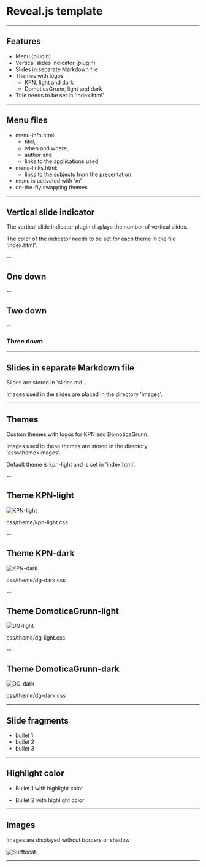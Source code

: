 
<!-- .slide: data-menu-title="Reveal.js template" data-background-image="images/background.png" data-background-opacity="0.5" -->
# Reveal.js template

---

<!-- .slide: data-menu-title="Features" -->
## Features

- Menu (plugin)
- Vertical slides indicator (plugin)
- Slides in separate Markdown file
- Themes with logos
  - KPN, light and dark
  - DomoticaGrunn, light and dark
- Title needs to be set in 'index.html'

---

<!-- .slide: data-menu-title="Menu files" -->
## Menu files

- menu-info.html:
  - titel,
  - when and where,
  - author and
  - links to the applications used
- menu-links.html:
  - links to the subjects from the presentation
- menu is activated with 'm'
- on-the-fly swapping themes

---

<!-- .slide: data-menu-title="Vertical slide indicator" -->
## Vertical slide indicator

The vertical slide indicator plugin displays the number of vertical slides.

The color of the indicator needs to be set for each theme in the file 'index.html'.

--

## One down

--

## Two down

--

### Three down

---

<!-- .slide: data-menu-title="Slides in separate Markdown file" -->
## Slides in separate Markdown file

Slides are stored in 'slides.md'.

Images used in the slides are placed in the directory 'images'.

---

<!-- .slide: data-menu-title="Themes" -->
## Themes

Custom themes with logos for KPN and DomoticaGrunn.

Images used in these themes are stored in the directory 'css>theme>images'.

Default theme is kpn-light and is set in 'index.html'.

--

<!-- .slide: data-menu-title="Theme KPN-light" -->
## Theme KPN-light

![KPN-light](images/KPN-light-small.png)

css/theme/kpn-light.css

--

<!-- .slide: data-menu-title="Theme KPN-dark" -->
## Theme KPN-dark

![KPN-dark](images/KPN-dark-small-inception.png)

css/theme/dg-dark.css

--

<!-- .slide: data-menu-title="Theme DomoticaGrunn-light" -->
## Theme DomoticaGrunn-light

![DG-light](images/DG-light-small.png)

css/theme/dg-light.css

--

<!-- .slide: data-menu-title="Theme DomoticaGrunn-dark" -->
## Theme DomoticaGrunn-dark

![DG-dark](images/DG-dark-small.png)

css/theme/dg-dark.css

---

<!-- .slide: data-menu-title="Slide fragments" -->

## Slide fragments

- bullet 1 <!-- .element: class="fragment" data-fragment-index="1" -->
- bullet 2 <!-- .element: class="fragment" data-fragment-index="2" -->
- bullet 3 <!-- .element: class="fragment" data-fragment-index="3" -->

---

<!-- .slide: data-menu-title="Highlight color" -->
## Highlight color

- Bullet 1 with highlight color <!-- .element: class="fragment highlight-current-blue" data-fragment-index="1" -->

- Bullet 2 with highlight color <!-- .element: class="fragment highlight-current-blue" data-fragment-index="2" -->

---

<!-- .slide: data-menu-title="Images" -->
## Images

Images are displayed without borders or shadow

![Surftocat](images/surftocat.png)

---

<!-- .slide: data-menu-title="That's all folks" data-background-image="images/Thats_all_Folks.jpg" data-background-opacity="1.0" -->
